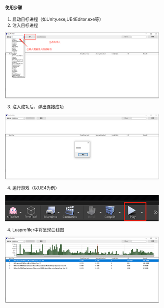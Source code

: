 #### 使用步骤

1. 启动目标进程（如Unity.exe,UE4Editor.exe等）
2. 注入目标进程

![image-20210719105856239](.\Image\image-20210719105856239.png)

3. 注入成功后，弹出连接成功

![image-20210719110223489](.\Image\image-20210719110223489.png)

4. 运行游戏（以UE4为例）

![image-20210719110338914](.\Image\image-20210719110338914.png)

4. Luaprofiler中将呈现曲线图

![image-20210719110502896](.\Image\image-20210719110502896.png)